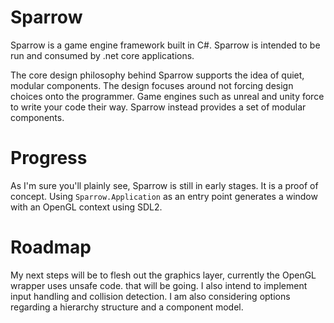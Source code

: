 # Sparrow
Sparrow is a game engine framework built in C#.
Sparrow is intended to be run and consumed by .net core applications.

The core design philosophy behind Sparrow supports the idea of quiet, modular components.
The design focuses around not forcing design choices onto the programmer.
Game engines such as unreal and unity force to write your code their way.
Sparrow instead provides a set of modular components.

# Progress
As I'm sure you'll plainly see, Sparrow is still in early stages.
It is a proof of concept.
Using `Sparrow.Application` as an entry point generates a window with an OpenGL context using SDL2.

# Roadmap

My next steps will be to flesh out the graphics layer, currently the OpenGL wrapper uses unsafe code. that will be going.
I also intend to implement input handling and collision detection.
I am also considering options regarding a hierarchy structure and a component model.